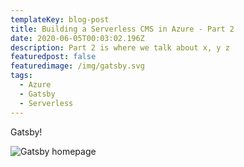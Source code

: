 ```yaml
---
templateKey: blog-post
title: Building a Serverless CMS in Azure - Part 2
date: 2020-06-05T00:03:02.196Z
description: Part 2 is where we talk about x, y z
featuredpost: false
featuredimage: /img/gatsby.svg
tags:
  - Azure
  - Gatsby
  - Serverless
---
```

Gatsby!

![Gatsby homepage](/img/gatsby.png "Gatsby homepage")